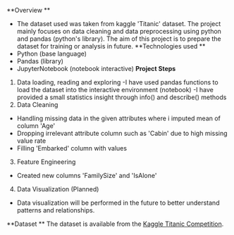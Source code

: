 **Overview **
- The dataset used was taken from kaggle 'Titanic' dataset. The project mainly focuses on data cleaning and data preprocessing using python and pandas (python's library). 
The aim of this project is to prepare the dataset for training or analysis in future. 
**Technologies used **
- Python (base language)
- Pandas (library)
- JupyterNotebook (notebook interactive)
**Project Steps**
1. Data loading, reading and exploring
-I have used pandas functions to load the dataset into the interactive environment (notebook)
-I have provided a small statistics insight through info() and describe() methods
2. Data Cleaning
- Handling missing data in the given attributes where i imputed mean of column 'Age'
- Dropping irrelevant attribute column such as 'Cabin' due to high missing value rate
- Filling 'Embarked' column with values
3. Feature Engineering
- Created new columns 'FamilySize' and 'IsAlone'
4. Data Visualization (Planned)  
- Data visualization will be performed in the future to better understand patterns and relationships.
  
**Dataset **
The dataset is available from the [Kaggle Titanic Competition](https://www.kaggle.com/c/titanic/data).
